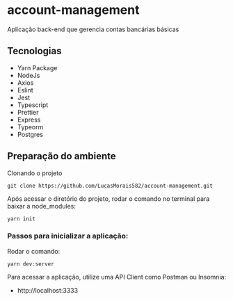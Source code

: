 # account-management

Aplicação back-end que gerencia contas bancárias básicas

## Tecnologias

- Yarn Package
- NodeJs
- Axios
- Eslint
- Jest
- Typescript
- Prettier
- Express
- Typeorm
- Postgres

## Preparação do ambiente

Clonando o projeto
```
git clone https://github.com/LucasMorais582/account-management.git
```
Após acessar o diretório do projeto, rodar o comando no terminal para baixar a node_modules:
```
yarn init
```

### Passos para inicializar a aplicação:

Rodar o comando:
```
yarn dev:server
```
Para acessar a aplicação, utilize uma API Client como Postman ou Insomnia:
- http://localhost:3333
